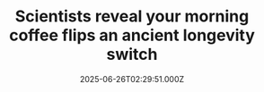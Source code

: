 ---
title: "Scientists reveal your morning coffee flips an ancient longevity switch"
date: 2025-06-26T02:29:51.000Z
category: Health
externalLink: "https://www.sciencedaily.com/releases/2025/06/250625075024.htm"
image: ""
excerpt: "Caffeine appears to do more than perk you up—it activates AMPK, a key cellular fuel sensor that helps cells cope with stress and energy shortages. This could explain why coffee is linked to better health and longer life.…"
---